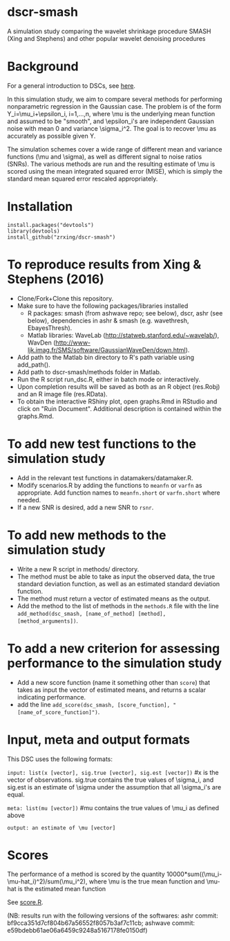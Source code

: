 # dscr-smash
A simulation study comparing the wavelet shrinkage procedure SMASH (Xing and Stephens) and other popular wavelet denoising procedures

# Background 

For a general introduction to DSCs, see [here](https://github.com/stephens999/dscr/blob/master/intro.md).

In this simulation study, we aim to compare several methods for performing nonparametric regression in the Gaussian case. The problem is of the form Y_i=\mu_i+\epsilon_i, i=1,...,n, where \mu is the underlying mean function and assumed to be "smooth", and \epsilon_i's are independent Gaussian noise with mean 0 and variance \sigma_i^2. The goal is to recover \mu as accurately as possible given Y.

The simulation schemes cover a wide range of different mean and variance functions (\mu and \sigma), as well as different signal to noise ratios (SNRs). The various methods are run and the resulting estimate of \mu is scored using the mean integrated squared error (MISE), which is simply the standard mean squared error rescaled appropriately.

# Installation

```
install.packages("devtools")
library(devtools)
install_github("zrxing/dscr-smash")
```


# To reproduce results from Xing & Stephens (2016)

* Clone/Fork+Clone this repository.
* Make sure to have the following packages/libraries installed
	* R packages: smash (from ashwave repo; see below), dscr, ashr (see below), dependencies in ashr & smash (e.g. wavethresh, EbayesThresh).
	* Matlab libraries: WaveLab (http://statweb.stanford.edu/~wavelab/), WavDen (http://www-ljk.imag.fr/SMS/software/GaussianWaveDen/down.html).
* Add path to the Matlab bin directory to R's path variable using add_path(). 
* Add path to dscr-smash/methods folder in Matlab.
* Run the R script run_dsc.R, either in batch mode or interactively.
* Upon completion results will be saved as both as an R object (res.Robj) and an R image file (res.RData). 
* To obtain the interactive RShiny plot, open graphs.Rmd in RStudio and click on "Ruin Document". Additional description is contained within the graphs.Rmd.


# To add new test functions to the simulation study

* Add in the relevant test functions in datamakers/datamaker.R.
* Modify scenarios.R by adding the functions to ```meanfn``` or ```varfn``` as appropriate. Add function names to ```meanfn.short``` or ```varfn.short``` where needed.
* If a new SNR is desired, add a new SNR to ```rsnr```.

# To add new methods to the simulation study

* Write a new R script in methods/ directory.
* The method must be able to take as input the observed data, the true standard deviation function, as well as an estimated standard deviation function.
* The method must return a vector of estimated means as the output.
* Add the method to the list of methods in the `methods.R` file with the line ```add_method(dsc_smash, [name_of_method] [method], [method_arguments])```.

# To add a new criterion for assessing performance to the simulation study

* Add a new score function (name it something other than ```score```) that takes as input the vector of estimated means, and returns a scalar indicating performance.
* add the line ```add_score(dsc_smash, [score_function], "[name_of_score_function]")```.


# Input, meta and output formats

This DSC uses the following formats:

`input: list(x [vector], sig.true [vector], sig.est [vector])` #x is the vector of observations. sig.true contains the true values of \sigma_i, and sig.est is an estimate of \sigma under the assumption that all \sigma_i's are equal.

`meta: list(mu [vector])` #mu contains the true values of \mu_i as defined above


`output: an estimate of \mu [vector]` 


# Scores

The performance of a method is scored by the quantity 10000*sum((\mu_i-\mu-hat_i)^2)/sum(\mu_i^2), where \mu is the true mean function and \mu-hat is the estimated mean function

See [score.R](score.R).




(NB: results run with the following versions of the softwares:
ashr commit: bf9cca351d7cf804b67a56552f8057b3af7c11cb;
ashwave commit: e59bdebb61ae06a6459c9248a5167178fe0150df)

